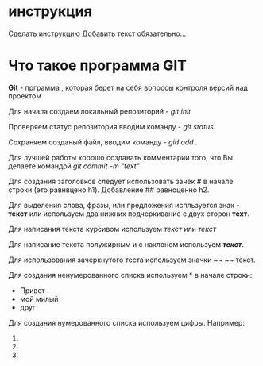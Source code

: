 ﻿# инструкция
Сделать инструкцию
Добавить текст обязательно...

# Что такое программа GIT

**Git** - прграмма , которая берет на себя вопросы контроля версий над проектом

Для начала создаем локальный репозиторий - *git init*

Проверяем статус репозитория вводим команду - *git status*.

Сохраняем созданый файл, вводим команду - *gid add .*

Для лучшей работы хорошо создавать комментарии того, что Вы делаете командой *git commit -m "text"*

Для создания заголовков следует использовать зачек # в начале строки (это равнвцено h1). Добавление ## равноценно h2. 

Для выделения слова, фразы, или предложения испльзуется знак  - **текст** или используем два нижних подчеркивание с двух сторон __техт__.

Для написания текста курсивом используем *текст* или _текст_

Для написание текста полужирным и с наклоном используем ***текст***.

Для использования зачеркнутого теста используем значки ~~ ~~ ~~текст~~.

 Для создания ненумерованного списка используем * в начале строки: 

 * Привет
 * мой милый
 * друг 

 Для создания нумерованного списка используем цифры. Например:

 1.
 2.
 3.
 